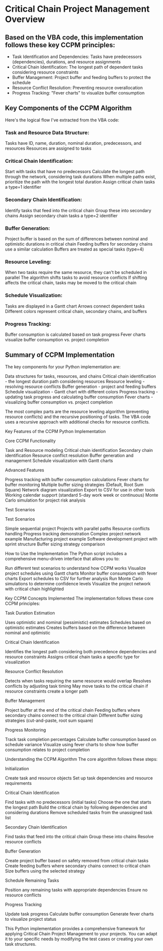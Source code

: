 # Critical Chain Project Management Overview

## Based on the VBA code, this implementation follows these key CCPM principles:

* Task Identification and Dependencies: Tasks have predecessors (dependencies), durations, and resource assignments
* Critical Chain Identification: The longest path of dependent tasks considering resource constraints
* Buffer Management: Project buffer and feeding buffers to protect the schedule
* Resource Conflict Resolution: Preventing resource overallocation
* Progress Tracking: "Fever charts" to visualize buffer consumption

## Key Components of the CCPM Algorithm

Here's the logical flow I've extracted from the VBA code:

### Task and Resource Data Structure:

Tasks have ID, name, duration, nominal duration, predecessors, and resources
Resources are assigned to tasks


### Critical Chain Identification:

Start with tasks that have no predecessors
Calculate the longest path through the network, considering task durations
When multiple paths exist, prioritize the path with the longest total duration
Assign critical chain tasks a type=1 identifier


### Secondary Chain Identification:

Identify tasks that feed into the critical chain
Group these into secondary chains
Assign secondary chain tasks a type=2 identifier


### Buffer Generation:

Project buffer is based on the sum of differences between nominal and optimistic durations in critical chain
Feeding buffers for secondary chains use a similar calculation
Buffers are treated as special tasks (type=4)


### Resource Leveling:

When two tasks require the same resource, they can't be scheduled in parallel
The algorithm shifts tasks to avoid resource conflicts
If shifting affects the critical chain, tasks may be moved to the critical chain


### Schedule Visualization:

Tasks are displayed in a Gantt chart
Arrows connect dependent tasks
Different colors represent critical chain, secondary chains, and buffers


### Progress Tracking:

Buffer consumption is calculated based on task progress
Fever charts visualize buffer consumption vs. project completion

## Summary of CCPM Implementation

The key components for your Python implementation are:

Data structures for tasks, resources, and chains
Critical chain identification - the longest duration path considering resources
Resource leveling - resolving resource conflicts
Buffer generation - project and feeding buffers
Schedule visualization - Gantt chart with different colors
Progress tracking - updating task progress and calculating buffer consumption
Fever charts - visualizing buffer consumption vs. project completion

The most complex parts are the resource leveling algorithm (preventing resource conflicts) and the recursive positioning of tasks. The VBA code uses a recursive approach with additional checks for resource conflicts.


Key Features of the CCPM Python Implementation

Core CCPM Functionality

Task and Resource modeling
Critical chain identification
Secondary chain identification
Resource conflict resolution
Buffer generation and management
Schedule visualization with Gantt charts


Advanced Features

Progress tracking with buffer consumption calculations
Fever charts for buffer monitoring
Multiple buffer sizing strategies (Default, Root Sum Square)
Network diagram visualization
Export to CSV for use in other tools
Working calendar support (standard 5-day work week or continuous)
Monte Carlo simulation for project risk analysis

Test Scenarios

Test Scenarios

Simple sequential project
Projects with parallel paths
Resource conflicts handling
Progress tracking demonstration
Complex project network example
Manufacturing project example
Software development project with sprint structure
Buffer sizing strategy comparison



How to Use the Implementation
The Python script includes a comprehensive menu-driven interface that allows you to:

Run different test scenarios to understand how CCPM works
Visualize project schedules using Gantt charts
Monitor buffer consumption with fever charts
Export schedules to CSV for further analysis
Run Monte Carlo simulations to determine confidence levels
Visualize the project network with critical chain highlighted

Key CCPM Concepts Implemented
The implementation follows these core CCPM principles:

Task Duration Estimation

Uses optimistic and nominal (pessimistic) estimates
Schedules based on optimistic estimates
Creates buffers based on the difference between nominal and optimistic


Critical Chain Identification

Identifies the longest path considering both precedence dependencies and resource constraints
Assigns critical chain tasks a specific type for visualization


Resource Conflict Resolution

Detects when tasks requiring the same resource would overlap
Resolves conflicts by adjusting task timing
May move tasks to the critical chain if resource constraints create a longer path


Buffer Management

Project buffer at the end of the critical chain
Feeding buffers where secondary chains connect to the critical chain
Different buffer sizing strategies (cut-and-paste, root sum square)


Progress Monitoring

Track task completion percentages
Calculate buffer consumption based on schedule variance
Visualize using fever charts to show how buffer consumption relates to project completion



Understanding the CCPM Algorithm
The core algorithm follows these steps:

Initialization

Create task and resource objects
Set up task dependencies and resource requirements


Critical Chain Identification

Find tasks with no predecessors (initial tasks)
Choose the one that starts the longest path
Build the critical chain by following dependencies and considering durations
Remove scheduled tasks from the unassigned task list


Secondary Chain Identification

Find tasks that feed into the critical chain
Group these into chains
Resolve resource conflicts


Buffer Generation

Create project buffer based on safety removed from critical chain tasks
Create feeding buffers where secondary chains connect to critical chain
Size buffers using the selected strategy


Schedule Remaining Tasks

Position any remaining tasks with appropriate dependencies
Ensure no resource conflicts


Progress Tracking

Update task progress
Calculate buffer consumption
Generate fever charts to visualize project status



This Python implementation provides a comprehensive framework for applying Critical Chain Project Management to your projects. You can adapt it to your specific needs by modifying the test cases or creating your own task structures.